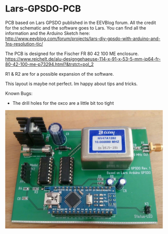 # Lars-GPSDO-PCB
PCB based on Lars GPSDO published in the EEVBlog forum. All the credit for the schematic and the software goes to Lars.
You can find all the information and the Arduino Sketch here:
http://www.eevblog.com/forum/projects/lars-diy-gpsdo-with-arduino-and-1ns-resolution-tic/

The PCB is designed for the Fischer FR 80 42 100 ME enclosure.
https://www.reichelt.de/alu-designgehaeuse-114-x-91-x-53-5-mm-ip64-fr-80-42-100-me-p73294.html?&trstct=pol_2

R1 & R2 are for a possible expansion of the software.

This layout is maybe not perfect. Im happy about tips and tricks. 

Known Bugs:
- The drill holes for the oxco are a little bit too tight


![alt text](https://github.com/Qw3rtzuiop/Lars-GPSDO-PCB/blob/master/pictures/IMG_20180627_150626.jpg)
